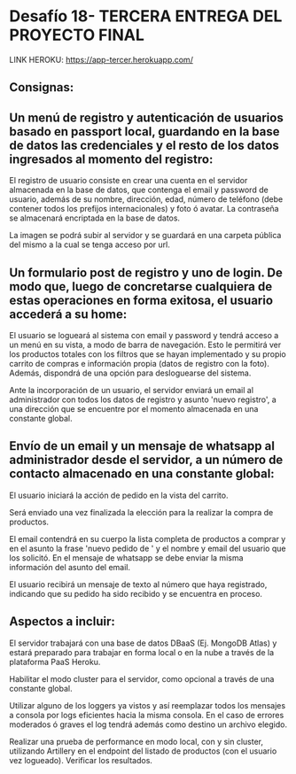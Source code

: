 # Desafío 18- TERCERA ENTREGA DEL PROYECTO FINAL

LINK HEROKU: https://app-tercer.herokuapp.com/

## Consignas: 
## Un menú de registro y autenticación de usuarios basado en passport local, guardando en la base de datos las credenciales y el resto de los datos ingresados al momento del registro: 

El registro de usuario consiste en crear una cuenta en el servidor almacenada en la base de datos, que contenga el email y password de usuario, además de su nombre, dirección, edad, número de teléfono (debe contener todos los prefijos internacionales) y foto ó avatar. La contraseña se almacenará encriptada en la base de datos.

La imagen se podrá subir al servidor y se guardará en una carpeta pública del mismo a la cual se tenga acceso por url.

## Un formulario post de registro y uno de login. De modo que, luego de concretarse cualquiera de estas operaciones en forma exitosa, el usuario accederá a su home:

El usuario se logueará al sistema con email y password y tendrá acceso a un menú en su vista, a modo de barra de navegación. Esto le permitirá ver los productos totales con los filtros que se hayan implementado y su propio carrito de compras e información propia (datos de registro con la foto). Además, dispondrá de una opción para desloguearse del sistema.

Ante la incorporación de un usuario, el servidor enviará un email al administrador con todos los datos de registro y asunto 'nuevo registro', a una dirección que se encuentre por el momento almacenada en una constante global.

## Envío de un email y un mensaje de whatsapp al administrador desde el servidor, a un número de contacto almacenado en una constante global:

El usuario iniciará la acción de pedido en la vista del carrito.

Será enviado una vez finalizada la elección para la realizar la compra de productos.

El email contendrá en su cuerpo la lista completa de productos a comprar y en el asunto la frase 'nuevo pedido de ' y el nombre y email del usuario que los solicitó. En el mensaje de whatsapp se debe enviar la misma información del asunto del email.

El usuario recibirá un mensaje de texto al número que haya registrado, indicando que su pedido ha sido recibido y se encuentra en proceso.

## Aspectos a incluir:

El servidor trabajará con una base de datos DBaaS (Ej. MongoDB Atlas) y estará preparado para trabajar en forma local o en la nube a través de la plataforma PaaS Heroku.

Habilitar el modo cluster para el servidor, como opcional a través de una constante global.

Utilizar alguno de los loggers ya vistos y así reemplazar todos los mensajes a consola por logs eficientes hacia la misma 
consola. En el caso de errores moderados ó graves el log tendrá además como destino un archivo elegido.

Realizar una prueba de performance en modo local, con y sin cluster, utilizando Artillery en el endpoint del listado de productos (con el usuario vez logueado). Verificar los resultados.
